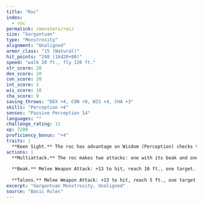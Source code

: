 ```yaml
---
title: "Roc"
index:
  - roc
permalink: /monsters/roc/
size: "Gargantuan"
type: "Monstrosity"
alignment: "Unaligned"
armor_class: "15 (Natural)"
hit_points: "248 (16d20+80)"
speed: "walk 20 ft., fly 120 ft."
str_score: 28
dex_score: 10
con_score: 20
int_score: 3
wis_score: 10
cha_score: 9
saving_throws: "DEX +4, CON +9, WIS +4, CHA +3"
skills: "Perception +4"
senses: "Passive Perception 14"
languages: ""
challenge_rating: 11
xp: 7200
proficiency_bonus: "+4"
traits: |
  **Keen Sight.** The roc has advantage on Wisdom (Perception) checks that rely on sight.
actions: |
  **Multiattack.** The roc makes two attacks: one with its beak and one with its talons.
  
  **Beak.** Melee Weapon Attack: +13 to hit, reach 10 ft., one target. Hit: 27 (4d8 + 9) piercing damage.
  
  **Talons.** Melee Weapon Attack: +13 to hit, reach 5 ft., one target. Hit: 23 (4d6 + 9) slashing damage, and the target is grappled (escape DC 19). Until this grapple ends, the target is restrained, and the roc can't use its talons on another target.  
excerpt: "Gargantuan Monstrosity, Unaligned"
source: "Basic Rules"
---
```

